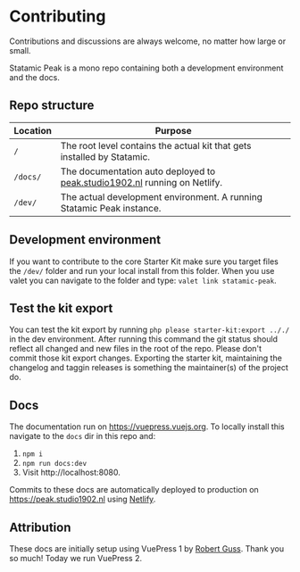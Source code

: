 # Contributing
Contributions and discussions are always welcome, no matter how large or small.

Statamic Peak is a mono repo containing both a development environment and the docs.

## Repo structure

| Location | Purpose |
| --- | --- |
| `/` | The root level contains the actual kit that gets installed by Statamic. |
| `/docs/` | The documentation auto deployed to [peak.studio1902.nl](https://peak.studio1902.nl) running on Netlify. |
| `/dev/` | The actual development environment. A running Statamic Peak instance. |

## Development environment
If you want to contribute to the core Starter Kit make sure you target files the `/dev/` folder and run your local install from this folder. When you use valet you can navigate to the folder and type: `valet link statamic-peak`.

## Test the kit export
You can test the kit export by running `php please starter-kit:export .././` in the dev environment. After running this command the git status should reflect all changed and new files in the root of the repo. Please don't commit those kit export changes. Exporting the starter kit, maintaining the changelog and taggin releases is something the maintainer(s) of the project do.

## Docs
The documentation run on https://vuepress.vuejs.org. To locally install this navigate to the `docs` dir in this repo and:

1. `npm i`
2. `npm run docs:dev`
3. Visit http://localhost:8080.

Commits to these docs are automatically deployed to production on https://peak.studio1902.nl using [Netlify](https://netlify.com).

## Attribution
These docs are initially setup using VuePress 1 by [Robert Guss](https://github.com/robertguss/). Thank you so much! Today we run VuePress 2.
